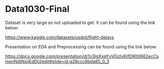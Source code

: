 # Data1030-Final

Dataset is very large so not uploaded to get. It can be found using the link below:

https://www.kaggle.com/datasets/usdot/flight-delays

Presentation on EDA and Preprocessing can be found using the link below:

https://docs.google.com/presentation/d/1n3lgXxpYyVGzIvKifDIKt0662ecCsmenNdtNsijEdDU/edit#slide=id.g28ccc8bda85_0_3
